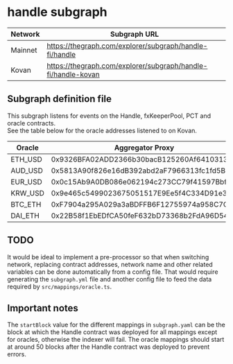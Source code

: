 ﻿# handle subgraph
| Network | Subgraph URL |
| --- | --- |
| Mainnet | https://thegraph.com/explorer/subgraph/handle-fi/handle |  
| Kovan | https://thegraph.com/explorer/subgraph/handle-fi/handle-kovan |

## Subgraph definition file
This subgraph listens for events on the Handle, fxKeeperPool, PCT and oracle contracts.  
See the table below for the oracle addresses listened to on Kovan.

| Oracle | Aggregator Proxy | Aggregator Contract |
| --- | --- | --- |
| ETH_USD | 0x9326BFA02ADD2366b30bacB125260Af641031331 | 0x10b3c106c4ed7d22b0e7abe5dc43bdfa970a153c |
| AUD_USD | 0x5813A90f826e16dB392abd2aF7966313fc1fd5B8 | 0x8ef23ba9e66168d68b460139178513a3653fab70 |
| EUR_USD | 0x0c15Ab9A0DB086e062194c273CC79f41597Bbf13 | 0x326df4935006469f3d2b20009a25ec79c3a07510 |
| KRW_USD | 0x9e465c5499023675051517E9Ee5f4C334D91e369 | 0xc8b946afc5e38c7067d0425115208d5925aa067d |
| BTC_ETH | 0xF7904a295A029a3aBDFFB6F12755974a958C7C25 | 0x222d3bd9bc8aef87afa9c8e4c7468da3f2c7130d |
| DAI_ETH | 0x22B58f1EbEDfCA50feF632bD73368b2FdA96D541 | 0x30fde1d82a4e58e579a64dbbcd8d4650805cf3c8 |

## TODO
It would be ideal to implement a pre-processor so that when switching network, replacing contract addresses, network name and other related variables can be done automatically from a config file. That would require generating the `subgraph.yml` file and another config file to feed the data required by `src/mappings/oracle.ts`.

## Important notes
The `startBlock` value for the different mappings in `subgraph.yaml` can be the block at which the Handle contract was deployed for all mappings except for oracles, otherwise the indexer will fail. The oracle mappings should start at around 50 blocks after the Handle contract was deployed to prevent errors.